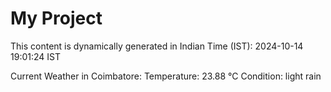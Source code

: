 # My Project

This content is dynamically generated in Indian Time (IST): 2024-10-14 19:01:24 IST


Current Weather in Coimbatore:
Temperature: 23.88 °C
Condition: light rain
